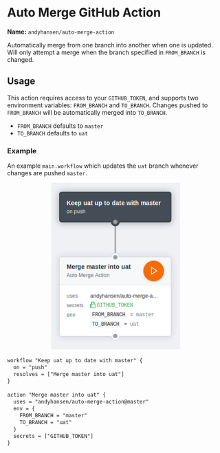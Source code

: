# Auto Merge GitHub Action

**Name:** `andyhansen/auto-merge-action`

Automatically merge from one branch into another when one is updated.
Will only attempt a merge when the branch specified in `FROM_BRANCH` is changed.

## Usage

This action requires access to your `GITHUB_TOKEN`, and supports two environment variables: `FROM_BRANCH` and `TO_BRANCH`.
Changes pushed to `FROM_BRANCH` will be automatically merged into `TO_BRANCH`.

- `FROM_BRANCH` defaults to `master`
- `TO_BRANCH` defaults to `uat`

### Example

An example `main.workflow` which updates the `uat` branch whenever changes are pushed `master`.

<p align="center">
  <img src="docs/merge-workflow.png" width="300">
</p>

```workflow
workflow "Keep uat up to date with master" {
  on = "push"
  resolves = ["Merge master into uat"]
}

action "Merge master into uat" {
  uses = "andyhansen/auto-merge-action@master"
  env = {
    FROM_BRANCH = "master"
    TO_BRANCH = "uat"
  }
  secrets = ["GITHUB_TOKEN"]
}
```
